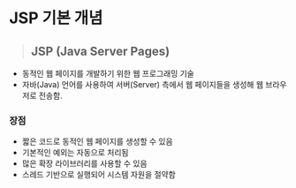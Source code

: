 # JSP 기본 개념
>## JSP (Java Server Pages)

- 동적인 웹 페이지를 개발하기 위한 웹 프로그래밍 기술
- 자바(Java) 언어를 사용하여 서버(Server) 측에서 웹 페이지들을 생성해 웹 브라우저로 전송함.

### 장점
 - 짧은 코드로 동적인 웹 페이지를 생성할 수 있음
 - 기본적인 예외는 자동으로 처리됨
 - 많은 확장 라이브러리를 사용할 수 있음
 - 스레드 기반으로 실행되어 시스템 자원을 절약함 